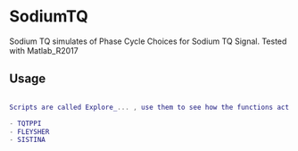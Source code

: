 # SodiumTQ

Sodium TQ simulates of Phase Cycle Choices for Sodium TQ Signal.
Tested with Matlab_R2017


## Usage

```matlab 

Scripts are called Explore_... , use them to see how the functions act on the different phase cycle options that were chosen for 23Na MRI/NMR.

- TQTPPI
- FLEYSHER
- SISTINA
